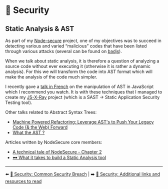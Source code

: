 # 🔐 Security

## Static Analysis & AST

As part of my [Node-secure](https://github.com/ES-Community/nsecure) project, one of my objectives was to succeed in detecting various and varied “malicious” codes that have been listed through various attacks (several can be found on [badjs](https://badjs.org/)).

When we talk about static analysis, it is therefore a question of analyzing a source code without ever executing it (otherwise it is rather a dynamic analysis). For this we will transform the code into AST format which will make the analysis of the code much simpler.

I recently gave a [talk in French](https://www.youtube.com/watch?v=zSYrEbggqWA&feature=youtu.be) on the manipulation of AST in JavaScript which I recommend you watch. It is with these techniques that I managed to create my [JS-X-Ray](https://github.com/fraxken/js-x-ray) project (which is a SAST -> Static Application Security Testing tool).

Other talks related to Abstract Syntax Trees:

- [Machine Powered Refactoring: Leverage AST's to Push Your Legacy Code (& the Web) Forward](https://www.youtube.com/watch?v=s8g_cBfm9d0&list=PLfMzBWSH11xaZvhv1X5Fq1H-oMdnAtG6k&index=2)
- [What the AST ?](https://www.youtube.com/watch?v=BtD2OrlLBhI&list=PLyspMSh4XhLP-mqulUMcaqTbLo-ZJxSX5&index=36)

Articles written by NodeSecure core members:

- [A technical tale of NodeSecure - Chapter 2](https://dev.to/nodesecure/a-technical-tale-of-nodesecure-chapter-2-2p17)
- [🕶 What it takes to build a Static Analysis tool](https://dev.to/antoinecoulon/what-it-takes-to-build-a-static-analysis-tool-4p40)

---

⬅️ [🔐 Security: Common Security Breach](./common-breach.md) |
➡️ [🔐 Security: Additional links and resources to read](./link-resources.md)